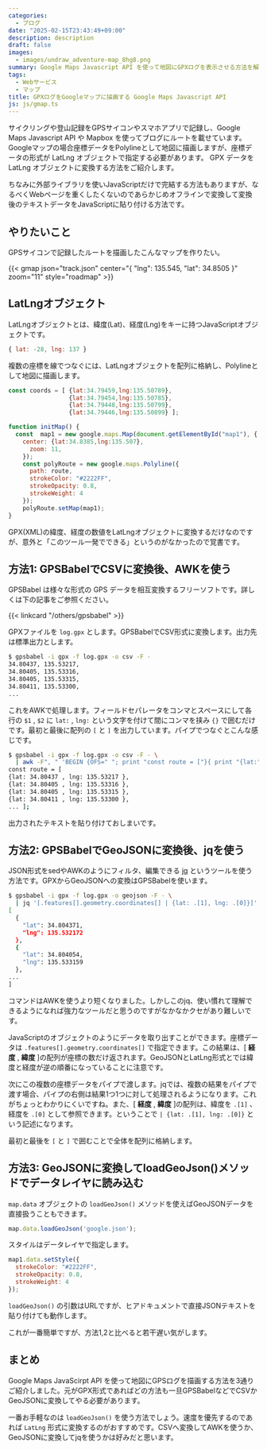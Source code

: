 ```yaml
---
categories:
  - ブログ
date: "2025-02-15T23:43:49+09:00"
description: description
draft: false
images:
  - images/undraw_adventure-map_8hg8.png
summary: Google Maps Javascript API を使って地図にGPXログを表示させる方法を解説します。
tags:
  - Webサービス
  - マップ
title: GPXログをGoogleマップに描画する Google Maps Javascript API
js: js/gmap.ts
---
```


サイクリングや登山記録をGPSサイコンやスマホアプリで記録し、Google Maps Javascript API や Mapbox を使ってブログにルートを載せています。Googleマップの場合座標データをPolylineとして地図に描画しますが、座標データの形式が LatLng オブジェクトで指定する必要があります。 GPX データを LatLng オブジェクトに変換する方法をご紹介します。

ちなみに外部ライブラリを使いJavaScriptだけで完結する方法もありますが、なるべくWebページを重くしたくないのであらかじめオフラインで変換して変換後のテキストデータをJavaScriptに貼り付ける方法です。

## やりたいこと

GPSサイコンで記録したルートを描画したこんなマップを作りたい。

{{< gmap json="track.json" center="{ \"lng\": 135.545, \"lat\": 34.8505 }" zoom="11" style="roadmap" >}}

## LatLngオブジェクト

LatLngオブジェクトとは、緯度(Lat)、経度(Lng)をキーに持つJavaScriptオブジェクトです。

```javascript
{ lat: -28, lng: 137 }
```

複数の座標を線でつなぐには、LatLngオブジェクトを配列に格納し、Polylineとして地図に描画します。

```javascript
const coords = [ {lat:34.79459,lng:135.50789},
                 {lat:34.79454,lng:135.50785},
                 {lat:34.79448,lng:135.50799},
                 {lat:34.79446,lng:135.50899} ];

function initMap() {
  const  map1 = new google.maps.Map(document.getElementById("map1"), {
    center: {lat:34.8385,lng:135.507},
      zoom: 11,
    });
    const polyRoute = new google.maps.Polyline({
      path: route,
      strokeColor: "#2222FF",
      strokeOpacity: 0.8,
      strokeWeight: 4
    });
    polyRoute.setMap(map1);
}
```

GPX(XML)の緯度、経度の数値をLatLngオブジェクトに変換するだけなのですが、意外と「このツール一発でできる」というのがなかったので覚書です。

## 方法1: GPSBabelでCSVに変換後、AWKを使う

GPSBabel は様々な形式の GPS
データを相互変換するフリーソフトです。詳しくは下の記事をご参照ください。

{{< linkcard "/others/gpsbabel" >}}

GPXファイルを ` log.gpx `
とします。GPSBabelでCSV形式に変換します。出力先は標準出力とします。

```sh
$ gpsbabel -i gpx -f log.gpx -o csv -F -
34.80437, 135.53217, 
34.80405, 135.53316, 
34.80405, 135.53315, 
34.80411, 135.53300, 
...
```

これをAWKで処理します。フィールドセパレータをコンマとスペースにして各行の
` $1 ` , ` $2 ` に ` lat: ` , ` lng: `
という文字を付けて間にコンマを挟み ` {} `
で囲むだけです。最初と最後に配列の ` [ ` と ` ] `
を出力しています。パイプでつなぐとこんな感じです。

```.sh
$ gpsbabel -i gpx -f log.gpx -o csv -F - \
  | awk -F", " 'BEGIN {OFS=" "; print "const route = ["}{ print "{lat:", $1, ", " "lng:",$2, "}," }END{ print "];"}'
const route = [
{lat: 34.80437 , lng: 135.53217 },
{lat: 34.80405 , lng: 135.53316 },
{lat: 34.80405 , lng: 135.53315 },
{lat: 34.80411 , lng: 135.53300 },
... ];
```

出力されたテキストを貼り付けておしまいです。

## 方法2: GPSBabelでGeoJSONに変換後、jqを使う

JSON形式をsedやAWKのようにフィルタ、編集できる
[jq](https://stedolan.github.io/jq/)
というツールを使う方法です。GPXからGeoJSONへの変換はGPSBabelを使います。

```sh
$ gpsbabel -i gpx -f log.gpx -o geojson -F - \
  | jq '[.features[].geometry.coordinates[] | {lat: .[1], lng: .[0]}]'
[
  {
    "lat": 34.804371,
    "lng": 135.532172
  },
  {
    "lat": 34.804054,
    "lng": 135.533159
  },
...
]
```

コマンドはAWKを使うより短くなりました。しかしこのjq、使い慣れて理解できるようになれば強力なツールだと思うのですがなかなかクセがあり難しいです。

JavaScriptのオブジェクトのようにデータを取り出すことができます。座標データは
` .features[].geometry.coordinates[] ` で指定できます。この結果は、\[
**経度** , **緯度**
\]の配列が座標の数だけ返されます。GeoJSONとLatLng形式とでは緯度と経度が逆の順番になっていることに注意です。

次にこの複数の座標データをパイプで渡します。jqでは、複数の結果をパイプで渡す場合、パイプの右側は結果1つ1つに対して処理されるようになります。これがちょっとわかりにくいですね。また、\[
**経度** , **緯度** \]の配列は、緯度を ` .[1] ` 、経度を ` .[0] `
として参照できます。ということで ` | {lat: .[1], lng: .[0]} `
という記述になります。

最初と最後を ` [ ` と ` ] ` で囲むことで全体を配列に格納します。

## 方法3: GeoJSONに変換してloadGeoJson()メソッドでデータレイヤに読み込む

` map.data ` オブジェクトの ` loadGeoJson() `
メソッドを使えばGeoJSONデータを直接扱うこともできます。

```javascript
map.data.loadGeoJson('google.json');
```

スタイルはデータレイヤで指定します。

```javascript
map1.data.setStyle({
  strokeColor: "#2222FF",
  strokeOpacity: 0.8,
  strokeWeight: 4
});
```

` loadGeoJson() `
の引数はURLですが、ヒアドキュメントで直接JSONテキストを貼り付けても動作します。

これが一番簡単ですが、方法1,2と比べると若干遅い気がします。

## まとめ

Google Maps JavaScirpt API
を使って地図にGPSログを描画する方法を3通りご紹介しました。元がGPX形式であればどの方法も一旦GPSBabelなどでCSVかGeoJSONに変換してやる必要があります。

一番お手軽なのは ` loadGeoJson() `
を使う方法でしょう。速度を優先するのであれば ` LatLng `
形式に変換するのがおすすめです。CSVへ変換してAWKを使うか、GeoJSONに変換してjqを使うかは好みだと思います。

